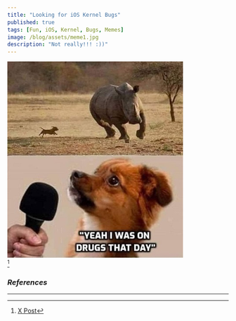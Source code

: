 ```yaml
---
title: "Looking for iOS Kernel Bugs"
published: true
tags: [Fun, iOS, Kernel, Bugs, Memes]
image: /blog/assets/meme1.jpg
description: "Not really!!! :))"
---
```


![](/blog/assets/meme1.jpg)
<br>
[^1]
<br>
### _References_
* * *
[^1]: [X Post](https://x.com/fasthm00/status/1458084944195080207)
